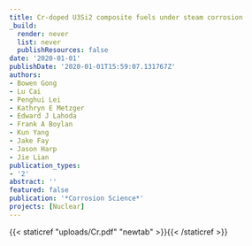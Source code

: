 ```yaml
---
title: Cr-doped U3Si2 composite fuels under steam corrosion
_build:
  render: never
  list: never
  publishResources: false
date: '2020-01-01'
publishDate: '2020-01-01T15:59:07.131767Z'
authors:
- Bowen Gong
- Lu Cai
- Penghui Lei
- Kathryn E Metzger
- Edward J Lahoda
- Frank A Boylan
- Kun Yang
- Jake Fay
- Jason Harp
- Jie Lian
publication_types:
- '2'
abstract: ''
featured: false
publication: '*Corrosion Science*'
projects: [Nuclear]
---
```

{{< staticref "uploads/Cr.pdf" "newtab" >}}{{< /staticref >}}

